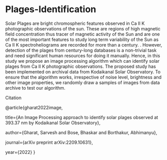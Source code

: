 # Plages-Identification

Solar Plages are bright chromospheric features observed in Ca II K photographic observations of the sun. These are regions of high magnetic field concentration thus tracer of magnetic activity of the Sun and are one of the most important features to study long term variability of the Sun as Ca II K spectroheliograms are recorded for more than a century. . However, detection of the plages from century-long databases is a non-trivial task and need significant human resources for doing it manually. Hence, in this study we propose an image processing algorithm which can identify solar plages from Ca II K photographic observations. The proposed study has been implemented on archival data from Kodaikanal Solar Observatory. To ensure that the algorithm works, irrespective of noise level, brightness and other image properties, we randomly draw a samples of images from data archive to test our algorithm.

Citation

@article{gharat2022image,

  title={An Image Processing approach to identify solar plages observed at 393.37 nm by Kodaikanal Solar Observatory},
  
  author={Gharat, Sarvesh and Bose, Bhaskar and Borthakur, Abhimanyu},
  
  journal={arXiv preprint arXiv:2209.10631},
  
  year={2022}
}
